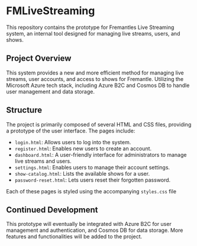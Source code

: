 # FMLiveStreaming

This repository contains the prototype for Fremantles Live Streaming system, an internal tool designed for managing live streams, users, and shows. 

## Project Overview

This system provides a new and more efficient method for managing live streams, user accounts, and access to shows for Fremantle. Utilizing the Microsoft Azure tech stack, including Azure B2C and Cosmos DB to handle user management and data storage.

## Structure

The project is primarily composed of several HTML and CSS files, providing a prototype of the user interface. The pages include:

- `login.html`: Allows users to log into the system.
- `register.html`: Enables new users to create an account.
- `dashboard.html`: A user-friendly interface for administrators to manage live streams and users.
- `settings.html`: Enables users to manage their account settings.
- `show-catalog.html`: Lists the available shows for a user.
- `password-reset.html`: Lets users reset their forgotten password.

Each of these pages is styled using the accompanying `styles.css` file 

## Continued Development

This prototype will eventually be integrated with Azure B2C for user management and authentication, and Cosmos DB for data storage. More features and functionalities will be added to the project.